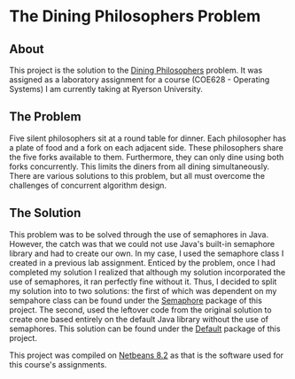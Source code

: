 # The Dining Philosophers Problem

## About
This project is the solution to the [Dining Philosophers](https://en.wikipedia.org/wiki/Dining_philosophers_problem) problem. It was assigned as a laboratory assignment for a course (COE628 - Operating Systems) I am currently taking at Ryerson University. 

## The Problem
Five silent philosophers sit at a round table for dinner. Each philosopher has a plate of food and a fork on each adjacent side. These philosophers share the five forks available to them. Furthermore, they can only dine using both forks concurrently. This limits the diners from all dining simultaneously. There are various solutions to this problem, but all must overcome the challenges of concurrent algorithm design.   

## The Solution
This problem was to be solved through the use of semaphores in Java. However, the catch was that we could not use Java's built-in semaphore library and had to create our own. In my case, I used the semaphore class I created in a previous lab assignment. Enticed by the problem, once I had completed my solution I realized that although my solution incorporated the use of semaphores, it ran perfectly fine without it. Thus, I decided to split my solution into to two solutions: the first of which was dependent on my sempahore class can be found under the [Semaphore](https://github.com/demharusnam/DiningPhilosophers/tree/master/src/Semaphore) package of this project. The second, used the leftover code from the original solution to create one based entirely on the default Java library without the use of semaphores. This solution can be found under the [Default](https://github.com/demharusnam/DiningPhilosophers/tree/master/src/Default) package of this project.

This project was compiled on [Netbeans 8.2](https://netbeans.org/downloads/old/8.2/) as that is the software used for this course's assignments.


